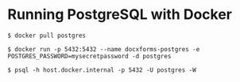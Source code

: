 # Running PostgreSQL with Docker

`$ docker pull postgres`

`$ docker run -p 5432:5432 --name docxforms-postgres -e POSTGRES_PASSWORD=mysecretpassword -d postgres`

`$ psql -h host.docker.internal -p 5432 -U postgres -W`